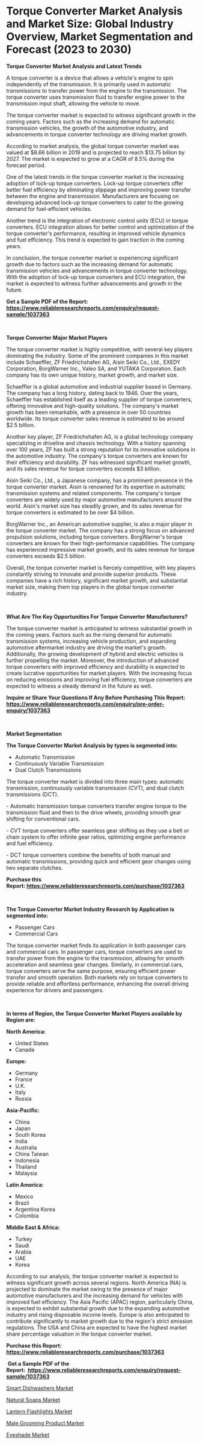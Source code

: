 <p><h1>Torque Converter Market Analysis and Market Size: Global Industry Overview, Market Segmentation and Forecast (2023 to 2030)</h1></p><p><strong>Torque Converter Market Analysis and Latest Trends</strong></p>
<p><p>A torque converter is a device that allows a vehicle's engine to spin independently of the transmission. It is primarily used in automatic transmissions to transfer power from the engine to the transmission. The torque converter uses transmission fluid to transfer engine power to the transmission input shaft, allowing the vehicle to move.</p><p>The torque converter market is expected to witness significant growth in the coming years. Factors such as the increasing demand for automatic transmission vehicles, the growth of the automotive industry, and advancements in torque converter technology are driving market growth. </p><p>According to market analysis, the global torque converter market was valued at $8.66 billion in 2019 and is projected to reach $13.75 billion by 2027. The market is expected to grow at a CAGR of 8.5% during the forecast period.</p><p>One of the latest trends in the torque converter market is the increasing adoption of lock-up torque converters. Lock-up torque converters offer better fuel efficiency by eliminating slippage and improving power transfer between the engine and transmission. Manufacturers are focusing on developing advanced lock-up torque converters to cater to the growing demand for fuel-efficient vehicles.</p><p>Another trend is the integration of electronic control units (ECU) in torque converters. ECU integration allows for better control and optimization of the torque converter's performance, resulting in improved vehicle dynamics and fuel efficiency. This trend is expected to gain traction in the coming years.</p><p>In conclusion, the torque converter market is experiencing significant growth due to factors such as the increasing demand for automatic transmission vehicles and advancements in torque converter technology. With the adoption of lock-up torque converters and ECU integration, the market is expected to witness further advancements and growth in the future.</p></p>
<p><strong>Get a Sample PDF of the Report:&nbsp; <a href="https://www.reliableresearchreports.com/enquiry/request-sample/1037363">https://www.reliableresearchreports.com/enquiry/request-sample/1037363</a></strong></p>
<p>&nbsp;</p>
<p><strong>Torque Converter Major Market Players</strong></p>
<p><p>The torque converter market is highly competitive, with several key players dominating the industry. Some of the prominent companies in this market include Schaeffler, ZF Friedrichshafen AG, Aisin Seiki Co., Ltd., EXEDY Corporation, BorgWarner Inc., Valeo SA, and YUTAKA Corporation. Each company has its own unique history, market growth, and market size.</p><p>Schaeffler is a global automotive and industrial supplier based in Germany. The company has a long history, dating back to 1946. Over the years, Schaeffler has established itself as a leading supplier of torque converters, offering innovative and high-quality solutions. The company's market growth has been remarkable, with a presence in over 50 countries worldwide. Its torque converter sales revenue is estimated to be around $2.5 billion.</p><p>Another key player, ZF Friedrichshafen AG, is a global technology company specializing in driveline and chassis technology. With a history spanning over 100 years, ZF has built a strong reputation for its innovative solutions in the automotive industry. The company's torque converters are known for their efficiency and durability. ZF has witnessed significant market growth, and its sales revenue for torque converters exceeds $3 billion.</p><p>Aisin Seiki Co., Ltd., a Japanese company, has a prominent presence in the torque converter market. Aisin is renowned for its expertise in automatic transmission systems and related components. The company's torque converters are widely used by major automotive manufacturers around the world. Aisin's market size has steadily grown, and its sales revenue for torque converters is estimated to be over $4 billion.</p><p>BorgWarner Inc., an American automotive supplier, is also a major player in the torque converter market. The company has a strong focus on advanced propulsion solutions, including torque converters. BorgWarner's torque converters are known for their high-performance capabilities. The company has experienced impressive market growth, and its sales revenue for torque converters exceeds $2.5 billion.</p><p>Overall, the torque converter market is fiercely competitive, with key players constantly striving to innovate and provide superior products. These companies have a rich history, significant market growth, and substantial market size, making them top players in the global torque converter industry.</p></p>
<p>&nbsp;</p>
<p><strong>What Are The Key Opportunities For Torque Converter Manufacturers?</strong></p>
<p><p>The torque converter market is anticipated to witness substantial growth in the coming years. Factors such as the rising demand for automatic transmission systems, increasing vehicle production, and expanding automotive aftermarket industry are driving the market's growth. Additionally, the growing development of hybrid and electric vehicles is further propelling the market. Moreover, the introduction of advanced torque converters with improved efficiency and durability is expected to create lucrative opportunities for market players. With the increasing focus on reducing emissions and improving fuel efficiency, torque converters are expected to witness a steady demand in the future as well.</p></p>
<p><strong>Inquire or Share Your Questions If Any Before Purchasing This Report: <a href="https://www.reliableresearchreports.com/enquiry/pre-order-enquiry/1037363">https://www.reliableresearchreports.com/enquiry/pre-order-enquiry/1037363</a></strong></p>
<p>&nbsp;</p>
<p><strong>Market Segmentation</strong></p>
<p><strong>The Torque Converter Market Analysis by types is segmented into:</strong></p>
<p><ul><li>Automatic Transmission</li><li>Continuously Variable Transmission</li><li>Dual Clutch Transmissions</li></ul></p>
<p><p>The torque converter market is divided into three main types: automatic transmission, continuously variable transmission (CVT), and dual clutch transmissions (DCT). </p><p>- Automatic transmission torque converters transfer engine torque to the transmission fluid and then to the drive wheels, providing smooth gear shifting for conventional cars.</p><p>- CVT torque converters offer seamless gear shifting as they use a belt or chain system to offer infinite gear ratios, optimizing engine performance and fuel efficiency. </p><p>- DCT torque converters combine the benefits of both manual and automatic transmissions, providing quick and efficient gear changes using two separate clutches.</p></p>
<p><strong>Purchase this Report:&nbsp;<a href="https://www.reliableresearchreports.com/purchase/1037363">https://www.reliableresearchreports.com/purchase/1037363</a></strong></p>
<p>&nbsp;</p>
<p><strong>The Torque Converter Market Industry Research by Application is segmented into:</strong></p>
<p><ul><li>Passenger Cars</li><li>Commercial Cars</li></ul></p>
<p><p>The torque converter market finds its application in both passenger cars and commercial cars. In passenger cars, torque converters are used to transfer power from the engine to the transmission, allowing for smooth acceleration and seamless gear changes. Similarly, in commercial cars, torque converters serve the same purpose, ensuring efficient power transfer and smooth operation. Both markets rely on torque converters to provide reliable and effortless performance, enhancing the overall driving experience for drivers and passengers.</p></p>
<p>&nbsp;</p>
<p><strong>In terms of Region, the Torque Converter Market Players available by Region are:</strong></p>
<p>
    <p> <strong> North America: </strong>
        <ul>
            <li>United States</li>
            <li>Canada</li>
        </ul>
        </p> 
    <p> <strong> Europe: </strong>
        <ul>
            <li>Germany</li>
            <li>France</li>
            <li>U.K.</li>
            <li>Italy</li>
            <li>Russia</li>
        </ul>
        </p> 
    <p> <strong> Asia-Pacific: </strong>
        <ul>
            <li>China</li>
            <li>Japan</li>
            <li>South Korea</li>
            <li>India</li>
            <li>Australia</li>
            <li>China Taiwan</li>
            <li>Indonesia</li>
            <li>Thailand</li>
            <li>Malaysia</li>
        </ul>
        </p> 
    <p> <strong> Latin America: </strong>
        <ul>
            <li>Mexico</li>
            <li>Brazil</li>
            <li>Argentina Korea</li>
            <li>Colombia</li>
        </ul>
        </p> 
    <p> <strong> Middle East & Africa: </strong>
        <ul>
            <li>Turkey</li>
            <li>Saudi</li>
            <li>Arabia</li>
            <li>UAE</li>
            <li>Korea</li>
        </ul>
    </p>
    </p>
<p><p>According to our analysis, the torque converter market is expected to witness significant growth across several regions. North America (NA) is projected to dominate the market owing to the presence of major automotive manufacturers and the increasing demand for vehicles with improved fuel efficiency. The Asia Pacific (APAC) region, particularly China, is expected to exhibit substantial growth due to the expanding automotive industry and rising disposable income levels. Europe is also anticipated to contribute significantly to market growth due to the region's strict emission regulations. The USA and China are expected to have the highest market share percentage valuation in the torque converter market.</p></p>
<p><strong>Purchase this Report: <a href="https://www.reliableresearchreports.com/purchase/1037363">https://www.reliableresearchreports.com/purchase/1037363</a></strong></p>
<p>&nbsp;<strong>Get a Sample PDF of the Report:&nbsp;&nbsp;<a href="https://www.reliableresearchreports.com/enquiry/request-sample/1037363">https://www.reliableresearchreports.com/enquiry/request-sample/1037363</a></strong></p>
<p><strong></strong></p>
<p><p><a href="https://medium.com/@williambatz97/smart-dishwashers-market-trends-and-market-analysis-forecasted-for-period-2023-2030-d94161bd6b0c">Smart Dishwashers Market</a></p><p><a href="https://medium.com/@dorothypeters68/natural-soaps-market-comprehensive-assessment-by-type-application-and-geography-a3e10c54546f">Natural Soaps Market</a></p><p><a href="https://medium.com/@annarussell1981/lantern-flashlights-market-exploring-market-share-market-trends-and-future-growth-964c79e7bff3">Lantern Flashlights Market</a></p><p><a href="https://medium.com/@helenablick2023/male-grooming-product-market-size-cagr-trends-2024-2030-64ecdfd35b56">Male Grooming Product Market</a></p><p><a href="https://medium.com/@nettieboyle84/eyeshade-market-report-reveals-the-latest-trends-and-growth-opportunities-of-this-market-b8a900ee7387">Eyeshade Market</a></p></p>